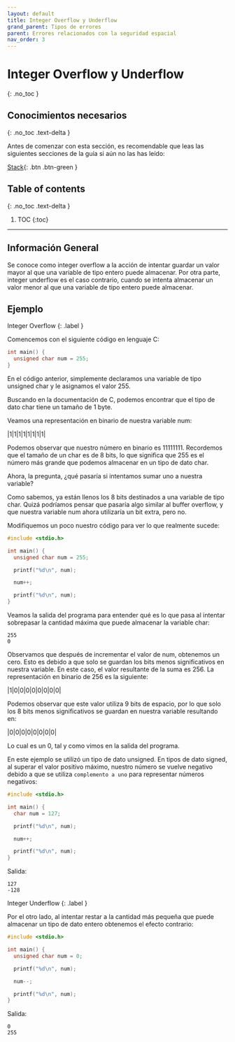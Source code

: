 ```yaml
---
layout: default
title: Integer Overflow y Underflow
grand_parent: Tipos de errores
parent: Errores relacionados con la seguridad espacial
nav_order: 3
---
```


# Integer Overflow y Underflow
{: .no_toc }

## Conocimientos necesarios
{: .no_toc .text-delta }

Antes de comenzar con esta sección, es recomendable que leas las siguientes
secciones de la guía si aún no las has leído:

[Stack](../../conceptos/stack.html){: .btn .btn-green }

## Table of contents
{: .no_toc .text-delta }

1. TOC
{:toc}

---

## Información General

Se conoce como integer overflow a la acción de intentar guardar un valor
mayor al que una variable de tipo entero puede almacenar. Por otra parte,
integer underflow es el caso contrario, cuando se intenta almacenar un
valor menor al que una variable de tipo entero puede almacenar.

## Ejemplo

Integer Overflow
{: .label }

Comencemos con el siguiente código en lenguaje C:

```c
int main() {
  unsigned char num = 255;
}
```

En el código anterior, simplemente declaramos una variable de tipo
unsigned char y le asignamos el valor 255.

Buscando en la documentación de C, podemos encontrar que el tipo de dato
char tiene un tamaño de 1 byte.

Veamos una representación en binario de nuestra variable num:

|1|1|1|1|1|1|1|1|

Podemos observar que nuestro número en binario es 11111111. Recordemos que
el tamaño de un char es de 8 bits, lo que significa que 255 es el número
más grande que podemos almacenar en un tipo de dato char.

Ahora, la pregunta, ¿qué pasaría si intentamos sumar uno a nuestra variable?

Como sabemos, ya están llenos los 8 bits destinados a una variable de tipo
char. Quizá podríamos pensar que pasaría algo similar al buffer overflow, y
que nuestra variable num ahora utilizaría un bit extra, pero no.

Modifiquemos un poco nuestro código para ver lo que realmente sucede:

```c
#include <stdio.h>

int main() {
  unsigned char num = 255;

  printf("%d\n", num);

  num++;

  printf("%d\n", num);
}
```

Veamos la salida del programa para entender qué es lo que pasa al intentar
sobrepasar la cantidad máxima que puede almacenar la variable char:

```
255
0
```

Observamos que después de incrementar el valor de num, obtenemos un cero.
Esto es debido a que solo se guardan los bits menos significativos en
nuestra variable. En este caso, el valor resultante de la suma es 256.
La representación en binario de 256 es la siguiente:

|1|0|0|0|0|0|0|0|0|

Podemos observar que este valor utiliza 9 bits de espacio, por lo que solo
los 8 bits menos significativos se guardan en nuestra variable resultando
en:

|0|0|0|0|0|0|0|0|

Lo cual es un 0, tal y como vimos en la salida del programa.

En este ejemplo se utilizó un tipo de dato unsigned. En tipos de dato
signed, al superar el valor positivo máximo, nuestro número se vuelve
negativo debido a que se utiliza ```complemento a uno``` para representar
números negativos:

```c
#include <stdio.h>

int main() {
  char num = 127;

  printf("%d\n", num);

  num++;

  printf("%d\n", num);
}
```

Salida:

```
127
-128
```

Integer Underflow
{: .label }

Por el otro lado, al intentar restar a la cantidad más pequeña que puede
almacenar un tipo de dato entero obtenemos el efecto contrario:

```c
#include <stdio.h>

int main() {
  unsigned char num = 0;

  printf("%d\n", num);

  num--;

  printf("%d\n", num);
}
```

Salida:

```
0
255
```

